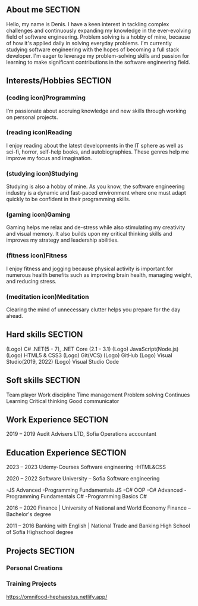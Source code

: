 ## About me SECTION

Hello, my name is Denis. I have a keen interest in tackling complex challenges and continuously expanding my knowledge in the ever-evolving field of software engineering.
Problem solving is a hobby of mine, because of how it's applied daily in solving everyday problems.
I'm currently studying software engineering with the hopes of becoming a full stack developer.
I'm eager to leverage my problem-solving skills and passion for
learning to make significant contributions in the software
engineering field.

## Interests/Hobbies SECTION

### (coding icon)Programming

I’m passionate about accruing knowledge and new skills through working on personal projects.

### (reading icon)Reading

I enjoy reading about the latest developments in the IT sphere as well as sci-fi, horror, self-help books, and autobiographies. These genres help me improve my focus and imagination.

### (studying icon)Studying

Studying is also a hobby of mine. As you know, the software engineering industry is a dynamic and fast-paced environment where one must adapt quickly to be confident in their programming skills.

### (gaming icon)Gaming

Gaming helps me relax and de-stress while also stimulating my creativity and visual memory. It also builds upon my critical thinking skills and improves my strategy and leadership abilities.

### (fitness icon)Fitness

I enjoy fitness and jogging because physical activity is important for numerous health benefits such as improving brain health, managing weight, and reducing stress.

### (meditation icon)Meditation

Clearing the mind of unnecessary clutter helps you prepare for the day ahead.

## Hard skills SECTION

(Logo) C# .NET(5 - 7), .NET Core (2.1 - 3.1)
(Logo) JavaScript(Node.js)
(Logo) HTML5 & CSS3
(Logo) Git(VCS)
(Logo) GitHub
(Logo) Visual Studio(2019, 2022)
(Logo) Visual Studio Code

## Soft skills SECTION

Team player
Work discipline
Time management
Problem solving
Continues Learning
Critical thinking
Good communicator

## Work Experience SECTION

2019 – 2019 Audit Advisers LTD, Sofia
Operations accountant

## Education Experience SECTION

2023 – 2023 Udemy-Courses
Software engineering
-HTML&CSS

2020 – 2022 Software University – Sofia
Software engineering

-JS Advanced
-Programming Fundamentals JS
-C# OOP
-C# Advanced
-Programming Fundamentals C#
-Programming Basics C#

2016 – 2020 Finance | University of National and World Economy
Finance – Bachelor's degree

2011 – 2016 Banking with English | National Trade and Banking High School of Sofia
Highschool degree

## Projects SECTION

### Personal Creations

### Training Projects

https://omnifood-hephaestus.netlify.app/
